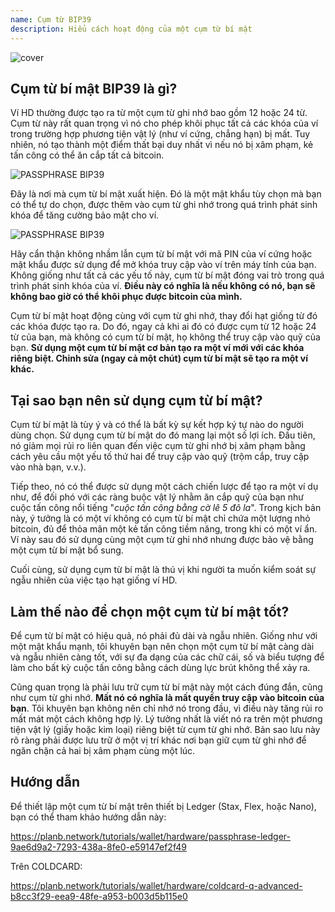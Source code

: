 ```yaml
---
name: Cụm từ BIP39
description: Hiểu cách hoạt động của một cụm từ bí mật
---
```

![cover](assets/cover.webp)

## Cụm từ bí mật BIP39 là gì?

Ví HD thường được tạo ra từ một cụm từ ghi nhớ bao gồm 12 hoặc 24 từ. Cụm từ này rất quan trọng vì nó cho phép khôi phục tất cả các khóa của ví trong trường hợp phương tiện vật lý (như ví cứng, chẳng hạn) bị mất. Tuy nhiên, nó tạo thành một điểm thất bại duy nhất vì nếu nó bị xâm phạm, kẻ tấn công có thể ăn cắp tất cả bitcoin.

![PASSPHRASE BIP39](assets/notext/01.webp)

Đây là nơi mà cụm từ bí mật xuất hiện. Đó là một mật khẩu tùy chọn mà bạn có thể tự do chọn, được thêm vào cụm từ ghi nhớ trong quá trình phát sinh khóa để tăng cường bảo mật cho ví.

![PASSPHRASE BIP39](assets/notext/02.webp)

Hãy cẩn thận không nhầm lẫn cụm từ bí mật với mã PIN của ví cứng hoặc mật khẩu được sử dụng để mở khóa truy cập vào ví trên máy tính của bạn. Không giống như tất cả các yếu tố này, cụm từ bí mật đóng vai trò trong quá trình phát sinh khóa của ví. **Điều này có nghĩa là nếu không có nó, bạn sẽ không bao giờ có thể khôi phục được bitcoin của mình.**

Cụm từ bí mật hoạt động cùng với cụm từ ghi nhớ, thay đổi hạt giống từ đó các khóa được tạo ra. Do đó, ngay cả khi ai đó có được cụm từ 12 hoặc 24 từ của bạn, mà không có cụm từ bí mật, họ không thể truy cập vào quỹ của bạn. **Sử dụng một cụm từ bí mật cơ bản tạo ra một ví mới với các khóa riêng biệt. Chỉnh sửa (ngay cả một chút) cụm từ bí mật sẽ tạo ra một ví khác.**

## Tại sao bạn nên sử dụng cụm từ bí mật?

Cụm từ bí mật là tùy ý và có thể là bất kỳ sự kết hợp ký tự nào do người dùng chọn. Sử dụng cụm từ bí mật do đó mang lại một số lợi ích. Đầu tiên, nó giảm mọi rủi ro liên quan đến việc cụm từ ghi nhớ bị xâm phạm bằng cách yêu cầu một yếu tố thứ hai để truy cập vào quỹ (trộm cắp, truy cập vào nhà bạn, v.v.).

Tiếp theo, nó có thể được sử dụng một cách chiến lược để tạo ra một ví dụ như, để đối phó với các ràng buộc vật lý nhằm ăn cắp quỹ của bạn như cuộc tấn công nổi tiếng "*cuộc tấn công bằng cờ lê 5 đô la*". Trong kịch bản này, ý tưởng là có một ví không có cụm từ bí mật chỉ chứa một lượng nhỏ bitcoin, đủ để thỏa mãn một kẻ tấn công tiềm năng, trong khi có một ví ẩn. Ví này sau đó sử dụng cùng một cụm từ ghi nhớ nhưng được bảo vệ bằng một cụm từ bí mật bổ sung.

Cuối cùng, sử dụng cụm từ bí mật là thú vị khi người ta muốn kiểm soát sự ngẫu nhiên của việc tạo hạt giống ví HD.

## Làm thế nào để chọn một cụm từ bí mật tốt?
Để cụm từ bí mật có hiệu quả, nó phải đủ dài và ngẫu nhiên. Giống như với một mật khẩu mạnh, tôi khuyên bạn nên chọn một cụm từ bí mật càng dài và ngẫu nhiên càng tốt, với sự đa dạng của các chữ cái, số và biểu tượng để làm cho bất kỳ cuộc tấn công bằng cách dùng lực brút không thể xảy ra.

Cũng quan trọng là phải lưu trữ cụm từ bí mật này một cách đúng đắn, cũng như cụm từ ghi nhớ. **Mất nó có nghĩa là mất quyền truy cập vào bitcoin của bạn**. Tôi khuyên bạn không nên chỉ nhớ nó trong đầu, vì điều này tăng rủi ro mất mát một cách không hợp lý. Lý tưởng nhất là viết nó ra trên một phương tiện vật lý (giấy hoặc kim loại) riêng biệt từ cụm từ ghi nhớ. Bản sao lưu này rõ ràng phải được lưu trữ ở một vị trí khác nơi bạn giữ cụm từ ghi nhớ để ngăn chặn cả hai bị xâm phạm cùng một lúc.

## Hướng dẫn

Để thiết lập một cụm từ bí mật trên thiết bị Ledger (Stax, Flex, hoặc Nano), bạn có thể tham khảo hướng dẫn này:

https://planb.network/tutorials/wallet/hardware/passphrase-ledger-9ae6d9a2-7293-438a-8fe0-e59147ef2f49

Trên COLDCARD:

https://planb.network/tutorials/wallet/hardware/coldcard-q-advanced-b8cc3f29-eea9-48fe-a953-b003d5b115e0
